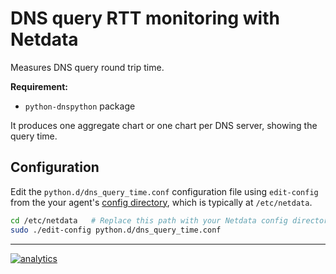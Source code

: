 <!--
---
title: "DNS query RTT monitoring with Netdata"
custom_edit_url: https://github.com/netdata/netdata/edit/master/collectors/python.d.plugin/dns_query_time/README.md
---
-->

# DNS query RTT monitoring with Netdata

Measures DNS query round trip time.

**Requirement:**

-   `python-dnspython` package

It produces one aggregate chart or one chart per DNS server, showing the query time.

## Configuration

Edit the `python.d/dns_query_time.conf` configuration file using `edit-config` from the your agent's [config
directory](/docs/step-by-step/step-04.md#find-your-netdataconf-file), which is typically at `/etc/netdata`.

```bash
cd /etc/netdata   # Replace this path with your Netdata config directory, if different, if different
sudo ./edit-config python.d/dns_query_time.conf
```

---

[![analytics](https://www.google-analytics.com/collect?v=1&aip=1&t=pageview&_s=1&ds=github&dr=https%3A%2F%2Fgithub.com%2Fnetdata%2Fnetdata&dl=https%3A%2F%2Fmy-netdata.io%2Fgithub%2Fcollectors%2Fpython.d.plugin%2Fdns_query_time%2FREADME&_u=MAC~&cid=5792dfd7-8dc4-476b-af31-da2fdb9f93d2&tid=UA-64295674-3)](<>)
